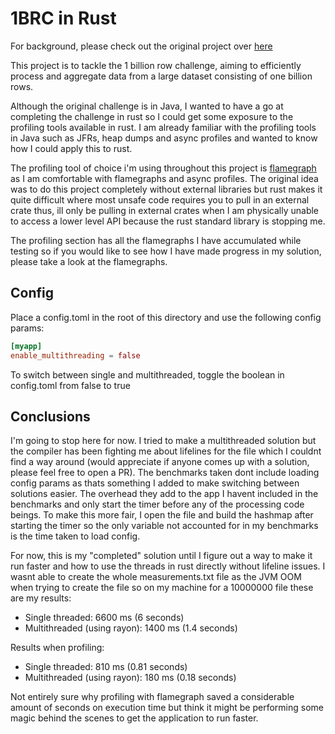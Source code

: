 # 1BRC in Rust

For background, please check out the original project over [here](https://github.com/gunnarmorling/1brc)

This project is to tackle the 1 billion row challenge, aiming to efficiently process and aggregate data from a large dataset consisting of one billion rows.

Although the original challenge is in Java, I wanted to have a go at completing the challenge in rust so I could get some exposure to the profiling tools available in rust. I am already familiar with the profiling tools in Java such as JFRs, heap dumps and async profiles and wanted to know how I could apply this to rust. 

The profiling tool of choice i'm using throughout this project is [flamegraph](https://github.com/flamegraph-rs/flamegraph) as I am comfortable with flamegraphs and async profiles. The original idea was to do this project completely without external libraries but rust makes it quite difficult where most unsafe code requires you to pull in an external crate thus, ill only be pulling in external crates when I am physically unable to access a lower level API because the rust standard library is stopping me.

The profiling section has all the flamegraphs I have accumulated while testing so if you would like to see how I have made progress in my solution, please take a look at the flamegraphs.

## Config
Place a config.toml in the root of this directory and use the following config params:
```toml
[myapp]
enable_multithreading = false
```
To switch between single and multithreaded, toggle the boolean in config.toml from false to true

## Conclusions
I'm going to stop here for now. I tried to make a multithreaded solution but the compiler has been fighting me about lifelines for the file which I couldnt find a way around (would appreciate if anyone comes up with a solution, please feel free to open a PR). The benchmarks taken dont include loading config params as thats something I added to make switching between solutions easier. The overhead they add to the app I havent included in the benchmarks and only start the timer before any of the processing code beings. To make this more fair, I open the file and build the hashmap after starting the timer so the only variable not accounted for in my benchmarks is the time taken to load config.

For now, this is my "completed" solution until I figure out a way to make it run faster and how to use the threads in rust directly without lifeline issues. I wasnt able to create the whole measurements.txt file as the JVM OOM when trying to create the file so on my machine for a 10000000 file these are my results:
- Single threaded: 6600 ms (6 seconds)
- Multithreaded (using rayon): 1400 ms (1.4 seconds)

Results when profiling:
- Single threaded: 810 ms (0.81 seconds)
- Multithreaded (using rayon): 180 ms (0.18 seconds)

Not entirely sure why profiling with flamegraph saved a considerable amount of seconds on execution time but think it might be performing some magic behind the scenes to get the application to run faster.
